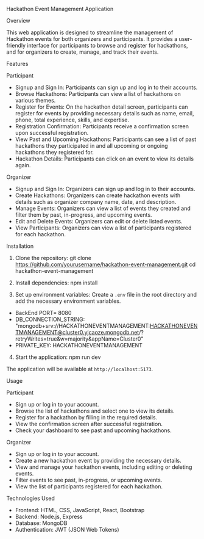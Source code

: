Hackathon Event Management Application

Overview

This web application is designed to streamline the management of Hackathon events for both organizers and participants. It provides a user-friendly interface for participants to browse and register for hackathons, and for organizers to create, manage, and track their events.

Features

Participant

- Signup and Sign In: Participants can sign up and log in to their accounts.
- Browse Hackathons: Participants can view a list of hackathons on various themes.
- Register for Events: On the hackathon detail screen, participants can register for events by providing necessary details such as name, email, phone, total experience, skills, and expertise.
- Registration Confirmation: Participants receive a confirmation screen upon successful registration.
- View Past and Upcoming Hackathons: Participants can see a list of past hackathons they participated in and all upcoming or ongoing hackathons they registered for.
- Hackathon Details: Participants can click on an event to view its details again.

Organizer

- Signup and Sign In: Organizers can sign up and log in to their accounts.
- Create Hackathons: Organizers can create hackathon events with details such as organizer company name, date, and description.
- Manage Events: Organizers can view a list of events they created and filter them by past, in-progress, and upcoming events.
- Edit and Delete Events: Organizers can edit or delete listed events.
- View Participants: Organizers can view a list of participants registered for each hackathon.

Installation

1. Clone the repository:
git clone https://github.com/yourusername/hackathon-event-management.git
cd hackathon-event-management

2. Install dependencies:
npm install

3. Set up environment variables:
Create a `.env` file in the root directory and add the necessary environment variables.

- BackEnd PORT= 8080
- DB_CONNECTION_STRING: "mongodb+srv://HACKATHONEVENTMANAGEMENT:HACKATHONEVENTMANAGEMENT@cluster0.yjcaoze.mongodb.net/?retryWrites=true&w=majority&appName=Cluster0"
- PRIVATE_KEY: HACKATHONEVENTMANAGEMENT

4. Start the application:
npm run dev

The application will be available at `http://localhost:5173`.

Usage

Participant

- Sign up or log in to your account.
- Browse the list of hackathons and select one to view its details.
- Register for a hackathon by filling in the required details.
- View the confirmation screen after successful registration.
- Check your dashboard to see past and upcoming hackathons.
  
Organizer

- Sign up or log in to your account.
- Create a new hackathon event by providing the necessary details.
- View and manage your hackathon events, including editing or deleting events.
- Filter events to see past, in-progress, or upcoming events.
- View the list of participants registered for each hackathon.
  
Technologies Used

- Frontend: HTML, CSS, JavaScript, React, Bootstrap
- Backend: Node.js, Express
- Database: MongoDB
- Authentication: JWT (JSON Web Tokens)


